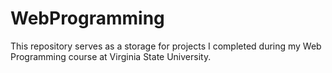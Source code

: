 # WebProgramming
This repository serves as a storage for projects I completed during my Web Programming course at Virginia State University.

